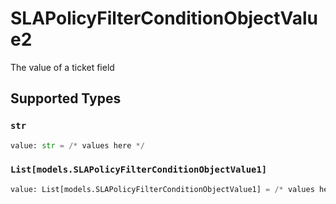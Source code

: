 # SLAPolicyFilterConditionObjectValue2

The value of a ticket field


## Supported Types

### `str`

```python
value: str = /* values here */
```

### `List[models.SLAPolicyFilterConditionObjectValue1]`

```python
value: List[models.SLAPolicyFilterConditionObjectValue1] = /* values here */
```

